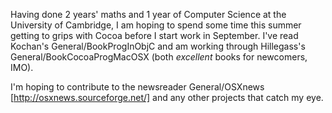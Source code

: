 

Having done 2 years' maths and 1 year of Computer Science at the University of Cambridge, I am hoping to spend some time this summer getting to grips with Cocoa before I start work in September.  I've read Kochan's General/BookProgInObjC and am working through Hillegass's General/BookCocoaProgMacOSX (both *excellent* books for newcomers, IMO).

I'm hoping to contribute to the newsreader General/OSXnews [http://osxnews.sourceforge.net/] and any other projects that catch my eye.